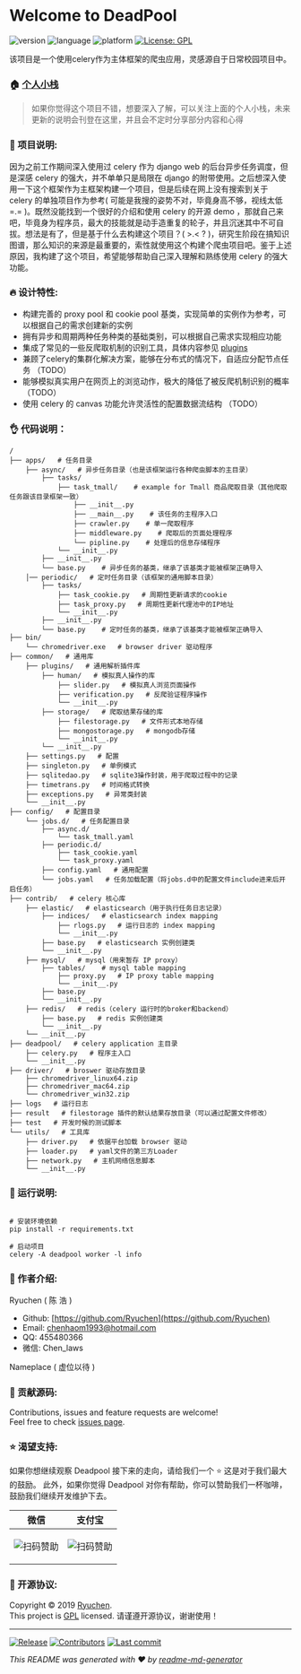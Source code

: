 <h1 style="align-content: center">Welcome to DeadPool</h1>
<p style="align-content: center">
  <img src="https://img.shields.io/badge/version-v0.2-red.svg?cacheSeconds=2592000"  alt="version"/>
  <img src="https://img.shields.io/badge/language-python3-blue.svg?cacheSeconds=2592000"  alt="language"/>
  <img src="https://img.shields.io/badge/platform-linux-blue.svg?cacheSeconds=2592000"  alt="platform"/>
  <a href="http://www.gnu.org/licenses/gpl-3.0.html">
    <img alt="License: GPL" src="https://img.shields.io/badge/License-GPL-yellow.svg"/>
  </a>
</p>

该项目是一个使用celery作为主体框架的爬虫应用，灵感源自于日常校园项目中。

### 🏠 [个人小栈](https://ryuchen.github.io/)

  > 如果你觉得这个项目不错，想要深入了解，可以关注上面的个人小栈，未来更新的说明会刊登在这里，并且会不定时分享部分内容和心得

### 📎 项目说明:

因为之前工作期间深入使用过 celery 作为 django web 的后台异步任务调度，但是深感 celery 的强大，并不单单只是局限在 django 的附带使用。之后想深入使用一下这个框架作为主框架构建一个项目，但是后续在网上没有搜索到关于 celery 的单独项目作为参考( 可能是我搜的姿势不对，毕竟身高不够，视线太低 =.= )。既然没能找到一个很好的介绍和使用 celery 的开源 demo ，那就自己来吧，毕竟身为程序员，最大的技能就是动手造重复的轮子，并且沉迷其中不可自拔。想法是有了，但是基于什么去构建这个项目？( >.< ? )，研究生阶段在搞知识图谱，那么知识的来源是最重要的，索性就使用这个构建个爬虫项目吧。鉴于上述原因，我构建了这个项目，希望能够帮助自己深入理解和熟练使用 celery 的强大功能。

### 🔥 设计特性:

- 构建完善的 proxy pool 和 cookie pool 基类，实现简单的实例作为参考，可以根据自己的需求创建新的实例
- 拥有异步和周期两种任务种类的基础类别，可以根据自己需求实现相应功能
- 集成了常见的一些反爬取机制的识别工具，具体内容参见 [plugins](https://github.com/ryuchen/DeadPool/master/blob/common/plugins)
- 兼顾了celery的集群化解决方案，能够在分布式的情况下，自适应分配节点任务 （TODO）
- 能够模拟真实用户在网页上的浏览动作，极大的降低了被反爬机制识别的概率 （TODO）
- 使用 celery 的 canvas 功能允许灵活性的配置数据流结构 （TODO）

### 👌 代码说明：

```
/
├── apps/   # 任务目录
    ├── async/   # 异步任务目录（也是该框架运行各种爬虫脚本的主目录）        
        ├── tasks/
            ├── task_tmall/    # example for Tmall 商品爬取目录（其他爬取任务跟该目录框架一致）
                ├── __init__.py    
                ├── __main__.py    # 该任务的主程序入口
                ├── crawler.py    # 单一爬取程序
                ├── middleware.py    # 爬取后的页面处理程序
                └── pipline.py    # 处理后的信息存储程序
            └── __init__.py
        ├── __init__.py
        └── base.py    # 异步任务的基类，继承了该基类才能被框架正确导入
    │── periodic/   # 定时任务目录（该框架的通用脚本目录）
        ├── tasks/  
            ├── task_cookie.py   # 周期性更新请求的cookie
            ├── task_proxy.py   # 周期性更新代理池中的IP地址
            └── __init__.py
        ├── __init__.py
        └── base.py    # 定时任务的基类，继承了该基类才能被框架正确导入
├── bin/
    └── chromedriver.exe   # browser driver 驱动程序
├── common/   # 通用库
    ├── plugins/   # 通用解析插件库
        ├── human/   # 模拟真人操作的库
            ├── slider.py   # 模拟真人浏览页面操作
            ├── verification.py   # 反爬验证程序操作
            └── __init__.py
        ├── storage/   # 爬取结果存储的库
            ├── filestorage.py   # 文件形式本地存储
            ├── mongostorage.py   # mongodb存储
            └── __init__.py
        └── __init__.py
    ├── settings.py   # 配置
    ├── singleton.py   # 单例模式
    ├── sqlitedao.py   # sqlite3操作封装，用于爬取过程中的记录
    ├── timetrans.py   # 时间格式转换
    ├── exceptions.py   # 异常类封装
    └── __init__.py    
├── config/   # 配置目录
    └── jobs.d/   # 任务配置目录
        ├── async.d/
            └── task_tmall.yaml
        ├── periodic.d/
            ├── task_cookie.yaml
            └── task_proxy.yaml
        ├── config.yaml   # 通用配置
        └── jobs.yaml   # 任务加载配置（将jobs.d中的配置文件include进来后开启任务）
├── contrib/   # celery 核心库
    ├── elastic/   # elasticsearch（用于执行任务日志记录）
        ├── indices/   # elasticsearch index mapping 
            ├── rlogs.py   # 运行日志的 index mapping
            └── __init__.py
        ├── base.py   # elasticsearch 实例创建类
        └── __init__.py
    ├── mysql/   # mysql（用来暂存 IP proxy）
        ├── tables/    # mysql table mapping 
            ├── proxy.py   # IP proxy table mapping
            └── __init__.py
        ├── base.py
        └── __init__.py
    ├── redis/   # redis（celery 运行时的broker和backend）
        ├── base.py   # redis 实例创建类
        └── __init__.py
    └── __init__.py
├── deadpool/   # celery application 主目录
    ├── celery.py   # 程序主入口
    └── __init__.py
├── driver/   # broswer 驱动存放目录
    ├── chromedriver_linux64.zip
    ├── chromedriver_mac64.zip
    └── chromedriver_win32.zip
├── logs   # 运行日志
├── result   # filestorage 插件的默认结果存放目录（可以通过配置文件修改）
├── test   # 开发时候的测试脚本
└── utils/   # 工具库
    ├── driver.py   # 依据平台加载 browser 驱动
    ├── loader.py   # yaml文件的第三方Loader
    ├── network.py   # 主机网络信息脚本
    └── __init__.py
```

### 📖 运行说明:

```shell

# 安装环境依赖
pip install -r requirements.txt

# 启动项目
celery -A deadpool worker -l info

```

### 👤 作者介绍:

Ryuchen ( 陈 浩 )

* Github: [https://github.com/Ryuchen](https://github.com/Ryuchen)
* Email: [chenhaom1993@hotmail.com](chenhaom1993@hotmail.com)
* QQ: 455480366
* 微信: Chen_laws

Nameplace ( 虚位以待 )

### 🤝 贡献源码:

Contributions, issues and feature requests are welcome!<br />Feel free to check [issues page](https://github.com/Ryuchen/DeadPool/tree/master/common/plugins).

### ⭐ 渴望支持: 

如果你想继续观察 Deadpool 接下来的走向，请给我们一个 ⭐ 这是对于我们最大的鼓励。
此外，如果你觉得 Deadpool 对你有帮助，你可以赞助我们一杯咖啡，鼓励我们继续开发维护下去。

| **微信**                         | **支付宝**                           |
| ------------------------------- | ----------------------------------- |
|<p align="center">![扫码赞助](https://raw.githubusercontent.com/Ryuchen/Panda-Sandbox/master/docs/sponsor/wechat.jpg)</p>|<p align="center">![扫码赞助](https://raw.githubusercontent.com/Ryuchen/Panda-Sandbox/master/docs/sponsor/alipay.jpg)</p>|

### 📝 开源协议:

Copyright © 2019 [Ryuchen](https://github.com/Ryuchen).<br />
This project is [GPL](http://www.gnu.org/licenses/gpl-3.0.html) licensed.
请谨遵开源协议，谢谢使用！

***
[![Release](https://img.shields.io/github/release/Ryuchen/DeadPool?color=blue)](https://github.com/Ryuchen/DeadPool/releases) [![Contributors](https://img.shields.io/github/contributors/Ryuchen/DeadPool?color=blue)](https://github.com/Ryuchen/DeadPool/graphs/contributors) [![Last commit](https://img.shields.io/github/last-commit/Ryuchen/DeadPool?color=blue)](https://github.com/Ryuchen/DeadPool/commits/master)

_This README was generated with ❤️ by [readme-md-generator](https://github.com/kefranabg/readme-md-generator)_